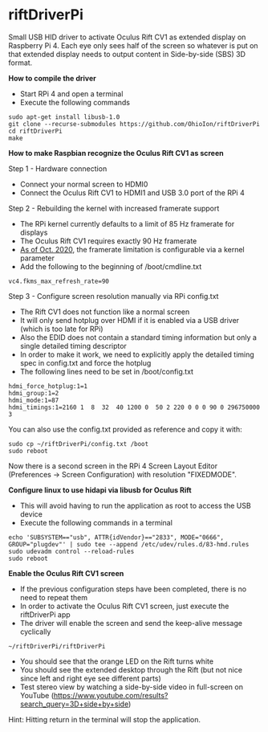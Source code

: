 # riftDriverPi
Small USB HID driver to activate Oculus Rift CV1 as extended display on Raspberry Pi 4. 
Each eye only sees half of the screen so whatever is put on that extended display needs to output content in Side-by-side (SBS) 3D format.

<b>How to compile the driver</b>
- Start RPi 4 and open a terminal
- Execute the following commands

```shell
sudo apt-get install libusb-1.0
git clone --recurse-submodules https://github.com/OhioIon/riftDriverPi
cd riftDriverPi
make
```

<b>How to make Raspbian recognize the Oculus Rift CV1 as screen</b>

Step 1 - Hardware connection
- Connect your normal screen to HDMI0
- Connect the Oculus Rift CV1 to HDMI1 and USB 3.0 port of the RPi 4

Step 2 - Rebuilding the kernel with increased framerate support
- The RPi kernel currently defaults to a limit of 85 Hz framerate for displays
- The Oculus Rift CV1 requires exactly 90 Hz framerate
- [As of Oct. 2020](https://github.com/raspberrypi/linux/issues/3677), the framerate limitation is configurable via a kernel parameter
- Add the following to the beginning of /boot/cmdline.txt

```shell
vc4.fkms_max_refresh_rate=90
```

Step 3 - Configure screen resolution manually via RPi config.txt
- The Rift CV1 does not function like a normal screen
- It will only send hotplug over HDMI if it is enabled via a USB driver (which is too late for RPi)
- Also the EDID does not contain a standard timing information but only a single detailed timing descriptor
- In order to make it work, we need to explicitly apply the detailed timing spec in config.txt and force the hotplug
- The following lines need to be set in /boot/config.txt

```shell
hdmi_force_hotplug:1=1
hdmi_group:1=2
hdmi_mode:1=87
hdmi_timings:1=2160 1  8  32  40 1200 0  50 2 220 0 0 0 90 0 296750000 3
```
You can also use the config.txt provided as reference and copy it with:

```shell
sudo cp ~/riftDriverPi/config.txt /boot
sudo reboot
```

Now there is a second screen in the RPi 4 Screen Layout Editor (Preferences -> Screen Configuration) with resolution "FIXEDMODE".

<b>Configure linux to use hidapi via libusb for Oculus Rift</b>
- This will avoid having to run the application as root to access the USB device
- Execute the following commands in a terminal

```shell
echo 'SUBSYSTEM=="usb", ATTR{idVendor}=="2833", MODE="0666", GROUP="plugdev"' | sudo tee --append /etc/udev/rules.d/83-hmd.rules
sudo udevadm control --reload-rules
sudo reboot
```

<b>Enable the Oculus Rift CV1 screen</b>
- If the previous configuration steps have been completed, there is no need to repeat them
- In order to activate the Oculus Rift CV1 screen, just execute the riftDriverPi app
- The driver will enable the screen and send the keep-alive message cyclically

```shell
~/riftDriverPi/riftDriverPi
```
- You should see that the orange LED on the Rift turns white
- You should see the extended desktop through the Rift (but not nice since left and right eye see different parts)
- Test stereo view by watching a side-by-side video in full-screen on YouTube
  (https://www.youtube.com/results?search_query=3D+side+by+side)

Hint: Hitting return in the terminal will stop the application.
